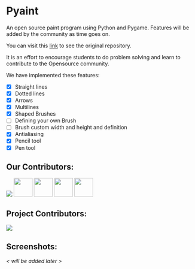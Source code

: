 # Pyaint
An open source paint program using Python and Pygame. Features will be added by the community as time goes on.

You can visit this [link](https://github.com/umairazfar/Pyaint) to see the original repository.

It is an effort to encourage students to do problem solving and learn to contribute to the Opensource community.

We have implemented these features:
- [x] Straight lines
- [x] Dotted lines
- [x] Arrows
- [x] Multilines
- [x] Shaped Brushes
- [ ] Defining your own Brush
- [ ] Brush custom width and height and definition
- [x] Antialiasing
- [x] Pencil tool
- [x] Pen tool

## Our Contributors:
[![](https://github.com/owaisali8.png?size=50)](https://github.com/owaisali8)
<a  href="https://github.com/TahaMirza50">  <img  src="https://github.com/TahaMirza50.png?size=50" width="50" height="50"></a>
<a  href="https://github.com/YunusMXV">  <img  src="https://github.com/YunusMXV.png?size=50" width="50" height="50"></a>
<a  href="https://github.com/hamzakbarali">  <img  src="https://github.com/hamzakbarali.png?size=50" width="50" height="50"></a>
<a  href="https://github.com/shariqanwar20">  <img  src="https://github.com/shariqanwar20.png?size=50" width="50" height="50"></a>

## Project Contributors:

<a href="https://github.com/owaisali8/Pyaint/graphs/contributors">
  <img src="https://contrib.rocks/image?repo=owaisali8/Pyaint" />
</a>

## Screenshots:
<i>< will be added later ></i>
